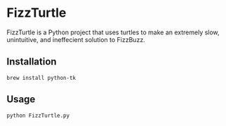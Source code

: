 # FizzTurtle

FizzTurtle is a Python project that uses turtles to make an extremely slow, unintuitive, and ineffecient solution to FizzBuzz. 

## Installation
```
brew install python-tk
```

## Usage
```
python FizzTurtle.py
```
